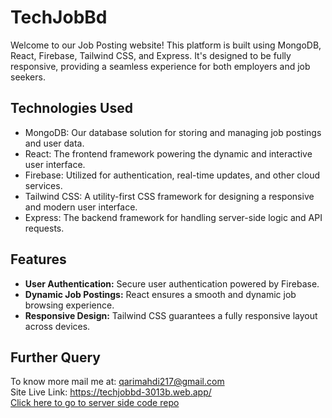 # TechJobBd

Welcome to our Job Posting website! This platform is built using MongoDB, React, Firebase, Tailwind CSS, and Express. It's designed to be fully responsive, providing a seamless experience for both employers and job seekers.

## Technologies Used

- MongoDB: Our database solution for storing and managing job postings and user data.
- React: The frontend framework powering the dynamic and interactive user interface.
- Firebase: Utilized for authentication, real-time updates, and other cloud services.
- Tailwind CSS: A utility-first CSS framework for designing a responsive and modern user interface.
- Express: The backend framework for handling server-side logic and API requests.

## Features

- **User Authentication:** Secure user authentication powered by Firebase.
- **Dynamic Job Postings:** React ensures a smooth and dynamic job browsing experience.
- **Responsive Design:** Tailwind CSS guarantees a fully responsive layout across devices.

## Further Query
To know more mail me at: qarimahdi217@gmail.com  <br/>
Site Live Link: https://techjobbd-3013b.web.app/  <br/>
[Click here to go to server side code repo](https://github.com/MahdiGreen75/TechJobBD-server)
